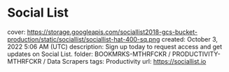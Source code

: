 # Social List

cover: https://storage.googleapis.com/sociallist2018-gcs-bucket-production/static/sociallist/sociallist-hat-400-sq.png
created: October 3, 2022 5:06 AM (UTC)
description: Sign up today to request access and get updates on Social List.
folder: BOOKMRKS-MTHRFCKR / PRODUCTIVITY-MTHRFCKR / Data Scrapers
tags: Productivity
url: https://sociallist.io